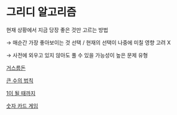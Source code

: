 # 그리디 알고리즘

현재 상황에서 지금 당장 좋은 것만 고르는 방법

→ 매순간 가장 좋아보이는 것 선택 / 현재의 선택이 나중에 미칠 영향 고려 X

→ 사전에 외우고 있지 않아도 풀 수 있을 가능성이 높은 문제 유형

[거스름돈](%E1%84%80%E1%85%B3%E1%84%85%E1%85%B5%E1%84%83%E1%85%B5%20%E1%84%8B%E1%85%A1%E1%86%AF%E1%84%80%E1%85%A9%E1%84%85%E1%85%B5%E1%84%8C%E1%85%B3%E1%86%B7%20ed6a73f8374f498dabd32552d6ef37a3/%E1%84%80%E1%85%A5%E1%84%89%E1%85%B3%E1%84%85%E1%85%B3%E1%86%B7%E1%84%83%E1%85%A9%E1%86%AB%205584c22ba3d548fd906f923efecafe70.md)

[큰 수의 법칙](%E1%84%80%E1%85%B3%E1%84%85%E1%85%B5%E1%84%83%E1%85%B5%20%E1%84%8B%E1%85%A1%E1%86%AF%E1%84%80%E1%85%A9%E1%84%85%E1%85%B5%E1%84%8C%E1%85%B3%E1%86%B7%20ed6a73f8374f498dabd32552d6ef37a3/%E1%84%8F%E1%85%B3%E1%86%AB%20%E1%84%89%E1%85%AE%E1%84%8B%E1%85%B4%20%E1%84%87%E1%85%A5%E1%86%B8%E1%84%8E%E1%85%B5%E1%86%A8%2000a44527b2f44a1cb548ae5d5d5a56bc.md)

[1이 될 때까지](%E1%84%80%E1%85%B3%E1%84%85%E1%85%B5%E1%84%83%E1%85%B5%20%E1%84%8B%E1%85%A1%E1%86%AF%E1%84%80%E1%85%A9%E1%84%85%E1%85%B5%E1%84%8C%E1%85%B3%E1%86%B7%20ed6a73f8374f498dabd32552d6ef37a3/1%E1%84%8B%E1%85%B5%20%E1%84%83%E1%85%AC%E1%86%AF%20%E1%84%84%E1%85%A2%E1%84%81%E1%85%A1%E1%84%8C%E1%85%B5%20859fc76f305243d5bbc56c510869806b.md)

[숫자 카드 게임](%E1%84%80%E1%85%B3%E1%84%85%E1%85%B5%E1%84%83%E1%85%B5%20%E1%84%8B%E1%85%A1%E1%86%AF%E1%84%80%E1%85%A9%E1%84%85%E1%85%B5%E1%84%8C%E1%85%B3%E1%86%B7%20ed6a73f8374f498dabd32552d6ef37a3/%E1%84%89%E1%85%AE%E1%86%BA%E1%84%8C%E1%85%A1%20%E1%84%8F%E1%85%A1%E1%84%83%E1%85%B3%20%E1%84%80%E1%85%A6%E1%84%8B%E1%85%B5%E1%86%B7%2099ddb0c5bf534b5f9e04e32a9ac812a0.md)
